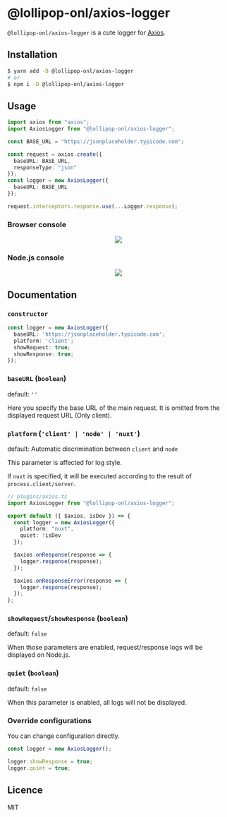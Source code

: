 # @lollipop-onl/axios-logger

`@lollipop-onl/axios-logger` is a cute logger for [Axios](https://github.com/axios/axios).

## Installation

```sh
$ yarn add -D @lollipop-onl/axios-logger
# or
$ npm i -D @lollipop-onl/axios-logger
```

## Usage

```ts
import axios from "axios";
import AxiosLogger from "@lollipop-onl/axios-logger";

const BASE_URL = "https://jsonplaceholder.typicode.com";

const request = axios.create({
  baseURL: BASE_URL,
  responseType: "json"
});
const logger = new AxiosLogger({
  baseURL: BASE_URL
});

request.interceptors.response.use(...Logger.response);
```

### Browser console

<p style="text-align: center">
  <img src="https://gitlab.com/lollipop.onl/axios-logger/raw/master/docs/browser-console.png" />
</p>

### Node.js console

<p style="text-align: center">
  <img src="https://gitlab.com/lollipop.onl/axios-logger/raw/master/docs/node-terminal.png" />
</p>

## Documentation

### `constructor`

```ts
const logger = new AxiosLogger({
  baseURL: 'https://jsonplaceholder.typicode.com';
  platform: 'client';
  showRequest: true;
  showResponse: true;
});
```

### `baseURL` (`boolean`)

default: `''`

Here you specify the base URL of the main request. It is omitted from the displayed request URL (Only client).

### `platform` (`'client' | 'node' | 'nuxt'`)

default: Automatic discrimination between `client` and `node`

This parameter is affected for log style.

If `nuxt` is specified, it will be executed according to the result of `process.client/server`.

```ts
// plugins/axios.ts
import AxiosLogger from "@lollipop-onl/axios-logger";

export default ({ $axios, isDev }) => {
  const logger = new AxiosLogger({
    platform: "nuxt",
    quiet: !isDev
  });

  $axios.onResponse(response => {
    logger.response(response);
  });

  $axios.onResponseError(response => {
    logger.response(response);
  });
};
```

### `showRequest`/`showResponse` (`boolean`)

default: `false`

When those parameters are enabled, request/response logs will be displayed on Node.js.

### `quiet` (`boolean`)

default: `false`

When this parameter is enabled, all logs will not be displayed.

### Override configurations

You can change configuration directly.

```ts
const logger = new AxiosLogger();

logger.showResponse = true;
logger.quiet = true;
```

## Licence

MIT
